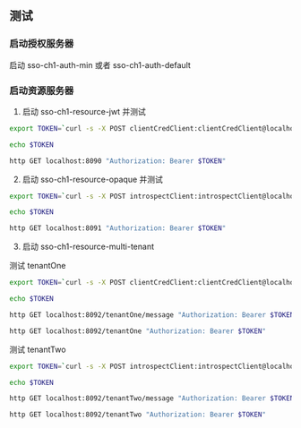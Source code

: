 ## 测试

### 启动授权服务器

启动 sso-ch1-auth-min 或者 sso-ch1-auth-default

### 启动资源服务器

1. 启动 sso-ch1-resource-jwt 并测试

```bash
export TOKEN=`curl -s -X POST clientCredClient:clientCredClient@localhost:9000/oauth2/token -d "grant_type=client_credentials" -d "scope=read" | jq -r .access_token`

echo $TOKEN

http GET localhost:8090 "Authorization: Bearer $TOKEN"
```

2. 启动 sso-ch1-resource-opaque 并测试

```bash
export TOKEN=`curl -s -X POST introspectClient:introspectClient@localhost:9000/oauth2/token -d "grant_type=client_credentials" -d "scope=openid" | jq -r .access_token`

echo $TOKEN

http GET localhost:8091 "Authorization: Bearer $TOKEN"
```

3. 启动 sso-ch1-resource-multi-tenant 

测试 tenantOne

```bash
export TOKEN=`curl -s -X POST clientCredClient:clientCredClient@localhost:9000/oauth2/token -d "grant_type=client_credentials" -d "scope=read" | jq -r .access_token`

echo $TOKEN

http GET localhost:8092/tenantOne/message "Authorization: Bearer $TOKEN"

http GET localhost:8092/tenantOne "Authorization: Bearer $TOKEN"

```

测试 tenantTwo

```bash
export TOKEN=`curl -s -X POST introspectClient:introspectClient@localhost:9000/oauth2/token -d "grant_type=client_credentials" -d "scope=read" | jq -r .access_token`

echo $TOKEN

http GET localhost:8092/tenantTwo/message "Authorization: Bearer $TOKEN"

http GET localhost:8092/tenantTwo "Authorization: Bearer $TOKEN"

```

